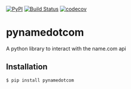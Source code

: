 [![PyPI](https://img.shields.io/pypi/v/pynamedotcom.svg)](https://pypi.python.org/pypi/pynamedotcom)
[![Build Status](https://travis-ci.org/benmaddison/pynamedotcom.svg?branch=master)](https://travis-ci.org/benmaddison/pynamedotcom)
[![codecov](https://codecov.io/gh/benmaddison/pynamedotcom/branch/master/graph/badge.svg)](https://codecov.io/gh/benmaddison/pynamedotcom)

# pynamedotcom

A python library to interact with the name.com api

## Installation

```bash
$ pip install pynamedotcom
```

